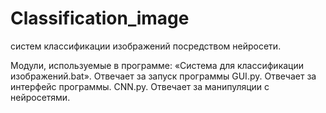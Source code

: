 # Classification_image
систем классификации изображений посредством нейросети.

Модули, используемые в программе:
«Система для классификации изображений.bat». Отвечает за запуск программы
GUI.py. Отвечает за интерфейс программы. 
CNN.py. Отвечает за манипуляции с нейросетями.
